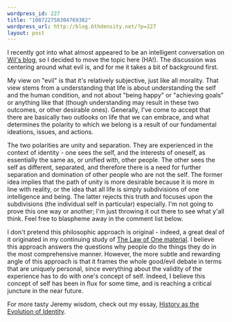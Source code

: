 ```yaml
--- 
wordpress_id: 227
title: "108722758304769382"
wordpress_url: http://blog.6thdensity.net/?p=227
layout: post
---
```

I recently got into what almost appeared to be an intelligent conversation on <a href="http://www.geocities.com/wilforbis/weblogs/blogger.htm">Wil's blog</a>, so I decided to move the topic here (HA!).  The discussion was centering around what evil is, and for me it takes a bit of background first.

My view on "evil" is that it's relatively subjective, just like all morality.  That view stems from a understanding that life is about understanding the self and the human condition, and not about "being happy" or "achieving goals" or anything like that (though understanding may result in these two outcomes, or other desirable ones).  Generally, I've come to accept that there are basically two outlooks on life that we can embrace, and what determines the polarity to which we belong is a result of our fundamental ideations, issues, and actions.

The two polarities are unity and separation.  They are experienced in the context of identity - one sees the self, and the interests of oneself, as essentially the same as, or unified with, other people.  The other sees the self as different, separated, and therefore there is a need for further separation and domination of other people who are not the self.  The former idea implies that the path of unity is more desirable because it is more in line with reality, or the idea that all life is simply subdivisions of one intelligence and being.  The latter rejects this truth and focuses upon the subdivisions (the individual self in particular) especially.  I'm not going to prove this one way or another; I'm just throwing it out there to see what y'all think.  Feel free to blaspheme away in the comment list below.

I don't pretend this philosophic approach is original - indeed, a great deal of it originated in my continuing study of <a href="http://ascension2000.com/Ra-studyguide.htm">The Law of One material</a>.  I believe this approach answers the questions why people do the things they do in the most comprehensive manner.  However, the more subtle and rewarding angle of this approach is that it frames the whole good/evil debate in terms that are uniquely personal, since everything about the validity of the experience has to do with one's concept of self.  Indeed, I believe this concept of self has been in flux for some time, and is reaching a critical juncture in the near future.

For more tasty Jeremy wisdom, check out my essay, <a href="http://thehelixnetwork.com/history_as_the_ev.html">History as the Evolution of Identity</a>.
